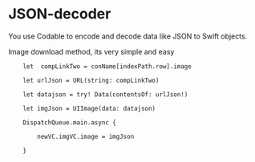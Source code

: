 # JSON-decoder
You use Codable to encode and decode data like JSON to Swift objects.

Image download method, its very simple and easy

        let  compLinkTwo = conName[indexPath.row].image
 
        let urlJson = URL(string: compLinkTwo)
        
        let datajson = try! Data(contentsOf: urlJson!)
        
        let imgJson = UIImage(data: datajson)
        
        DispatchQueue.main.async {
        
            newVC.imgVC.image = imgJson
            
        }
